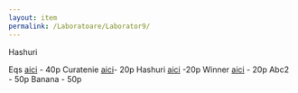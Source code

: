 ```yaml
---
layout: item
permalink: /Laboratoare/Laborator9/
---
```

Hashuri


Eqs [aici](http://www.infoarena.ro/problema/eqs#comentarii) - 40p
Curatenie [aici](http://www.infoarena.ro/problema/curatenie)- 20p 
Hashuri [aici](http://www.infoarena.ro/problema/hashuri) -20p
Winner [aici](http://codeforces.com/problemset/problem/2/A) - 20p
Abc2 - 50p
Banana - 50p
